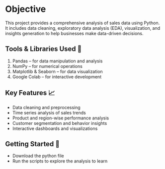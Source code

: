 # Objective
This project provides a comprehensive analysis of sales data using Python. It includes data cleaning, exploratory data analysis (EDA), visualization, and insights generation to help businesses make data-driven decisions.
## **Tools & Libraries Used 🔧**
  1. Pandas – for data manipulation and analysis
  2. NumPy – for numerical operations
  3. Matplotlib & Seaborn – for data visualization
  4. Google Colab – for interactive development
## **Key Features 📈**
  - Data cleaning and preprocessing
  - Time series analysis of sales trends
  - Product and region-wise performance analysis
  - Customer segmentation and behavior insights
  - Interactive dashboards and visualizations
## **Getting Started 🚀**
  - Download the python file
  - Run the scripts to explore the analysis to learn
